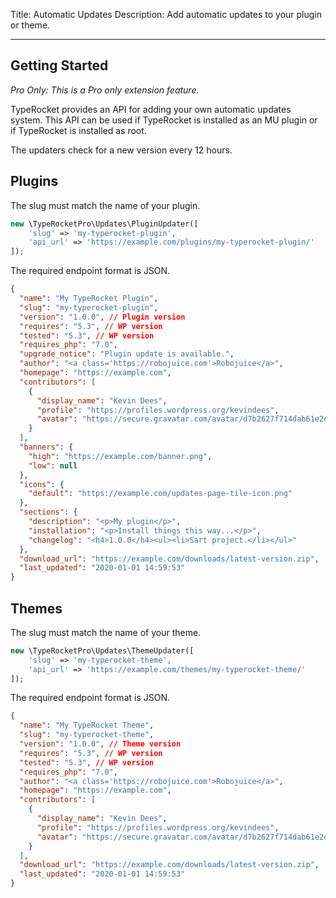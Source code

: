 Title: Automatic Updates
Description: Add automatic updates to your plugin or theme.

---

## Getting Started

*Pro Only: This is a Pro only extension feature.*

TypeRocket provides an API for adding your own automatic updates system. This API can be used if TypeRocket is installed as an MU plugin or if TypeRocket is installed as root.

The updaters check for a new version every 12 hours.

## Plugins

The slug must match the name of your plugin.

```php
new \TypeRocketPro\Updates\PluginUpdater([
    'slug' => 'my-typerocket-plugin',
    'api_url' => 'https://example.com/plugins/my-typerocket-plugin/'
]);
```

The required endpoint format is JSON.

```json
{
  "name": "My TypeRocket Plugin",
  "slug": "my-typerocket-plugin",
  "version": "1.0.0", // Plugin version
  "requires": "5.3", // WP version
  "tested": "5.3", // WP version
  "requires_php": "7.0",
  "upgrade_notice": "Plugin update is available.",
  "author": "<a class='https://robojuice.com'>Robojuice</a>",
  "homepage": "https://example.com",
  "contributors": [
    {
      "display_name": "Kevin Dees",
      "profile": "https://profiles.wordpress.org/kevindees",
      "avatar": "https://secure.gravatar.com/avatar/d7b2627f714dab61e2eea164c3500d35?s=96&d=mm&r=g"
    }
  ],
  "banners": {
    "high": "https://example.com/banner.png",
    "low": null
  },
  "icons": {
    "default": "https://example.com/updates-page-tile-icon.png"
  },
  "sections": {
    "description": "<p>My plugin</p>",
    "installation": "<p>Install things this way...</p>",
    "changelog": "<h4>1.0.0</h4><ul><li>Sart project.</li></ul>"
  },
  "download_url": "https://example.com/downloads/latest-version.zip",
  "last_updated": "2020-01-01 14:59:53"
}
```

## Themes

The slug must match the name of your theme.

```php
new \TypeRocketPro\Updates\ThemeUpdater([
    'slug' => 'my-typerocket-theme',
    'api_url' => 'https://example.com/themes/my-typerocket-theme/'
]);
```

The required endpoint format is JSON.

```json
{
  "name": "My TypeRocket Theme",
  "slug": "my-typerocket-theme",
  "version": "1.0.0", // Theme version
  "requires": "5.3", // WP version
  "tested": "5.3", // WP version
  "requires_php": "7.0",
  "author": "<a class='https://robojuice.com'>Robojuice</a>",
  "homepage": "https://example.com",
  "contributors": [
    {
      "display_name": "Kevin Dees",
      "profile": "https://profiles.wordpress.org/kevindees",
      "avatar": "https://secure.gravatar.com/avatar/d7b2627f714dab61e2eea164c3500d35?s=96&d=mm&r=g"
    }
  ],
  "download_url": "https://example.com/downloads/latest-version.zip",
  "last_updated": "2020-01-01 14:59:53"
}
```
